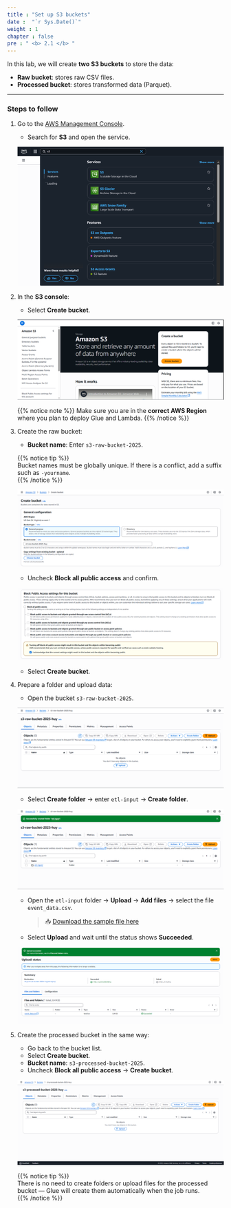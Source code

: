 ```yaml
---
title : "Set up S3 buckets"
date :  "`r Sys.Date()`" 
weight : 1 
chapter : false
pre : " <b> 2.1 </b> "
---
```


In this lab, we will create **two S3 buckets** to store the data:  
- **Raw bucket**: stores raw CSV files.  
- **Processed bucket**: stores transformed data (Parquet).  

---

### Steps to follow

1. Go to the [AWS Management Console](https://aws.amazon.com/console/).  
   - Search for **S3** and open the service.  

   ![alt text](image-5.png)

2. In the **S3 console**:
   - Select **Create bucket**.

   ![alt text](image.png)

   {{% notice note %}}
   Make sure you are in the **correct AWS Region** where you plan to deploy Glue and Lambda.
   {{% /notice %}}

3. Create the raw bucket:
   - **Bucket name**: Enter `s3-raw-bucket-2025`.

   {{% notice tip %}}  
   Bucket names must be globally unique. If there is a conflict, add a suffix such as `-yourname`.  
   {{% /notice %}}

   ![alt text](image-6.png)

   - Uncheck **Block all public access** and confirm.
  
   ![alt text](image-2.png)
   
   - Select **Create bucket**.

4. Prepare a folder and upload data:
   - Open the bucket `s3-raw-bucket-2025`.

   ![alt text](image-3.png)

   - Select **Create folder** → enter `etl-input` → **Create folder**.

   ![alt text](image-7.png)

   - Open the `etl-input` folder → **Upload** → **Add files** → select the file `event_data.csv`.  
     > 📥 [Download the sample file here](/files/event_data.csv)
   - Select **Upload** and wait until the status shows **Succeeded**.

   ![alt text](image-8.png)

5. Create the processed bucket in the same way:  
   - Go back to the bucket list.  
   - Select **Create bucket**.  
   - **Bucket name**: `s3-processed-bucket-2025`.  
   - Uncheck **Block all public access** → **Create bucket**.  

   ![alt text](image-9.png)

   {{% notice tip %}}  
   There is no need to create folders or upload files for the processed bucket — Glue will create them automatically when the job runs.  
   {{% /notice %}}
